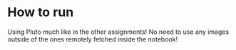 # How to run

Using Pluto much like in the other assignments! No need to use any images outside of the ones remotely fetched inside the notebook!
